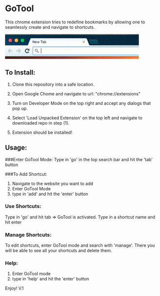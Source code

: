 GoTool
======
This chrome extension tries to redefine bookmarks by allowing one to seamlessly create and navigate to shortcuts.

![alt tag](https://github.com/siddhantdange/GoTool/blob/master/res/usage.gif)

To Install:
----------- 

1. Clone this repository into a safe location.

2. Open Google Chome and navigate to url: "chrome://extensions"

3. Turn on Developer Mode on the top right and accept any dialogs that pop up.

4. Select 'Load Unpacked Extension' on the top left and navigate to downloaded repo in step (1).

5. Extension should be installed! 

Usage:
------

###Enter GoTool Mode:
Type in 'go' in the top search bar and hit the 'tab' button

###To Add Shortcut:
1. Navigate to the website you want to add
2. Enter GoTool Mode
3. type in 'add' and hit the 'enter' button

### Use Shortcuts:
Type in 'go' and hit tab => GoTool is activated. Type in a shortcut name and hit enter 

### Manage Shortcuts:
To edit shortcuts, enter GoTool mode and search with 'manage'. There you will be able to see all your shortcuts and delete them.

### Help:
1. Enter GoTool mode
2. type in 'help' and hit the 'enter' button

Enjoy!
V.1

